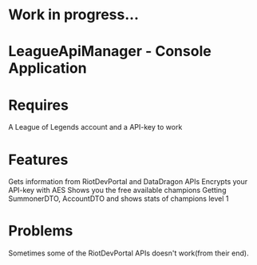 # Work in progress...

# LeagueApiManager - Console Application

# Requires
A League of Legends account and a API-key to work

# Features
Gets information from RiotDevPortal and DataDragon APIs
Encrypts your API-key with AES
Shows you the free available champions
Getting SummonerDTO, AccountDTO and shows stats of champions level 1

# Problems
Sometimes some of the RiotDevPortal APIs doesn't work(from their end).
